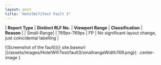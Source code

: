 ```yaml
---
layout: post
title: "HotelWifiTest Fault 3"
---
```

| **Report Type** | **Distinct RLF No.** | **Viewport Range** | **Classification** | **Reason** |
| Small-Range|  | 769px-769px | FP | No significant layout change, just coincidental labelling | 

![Screenshot of the fault]({{ site.baseurl }}/assets/images/HotelWifiTest/fault3/smallrangeWidth769.png){: .center-image }